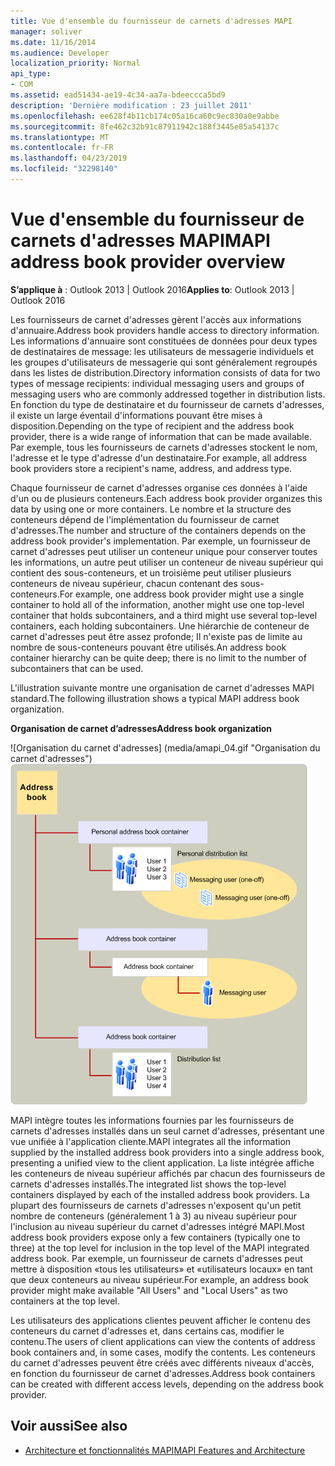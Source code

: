 ```yaml
---
title: Vue d'ensemble du fournisseur de carnets d'adresses MAPI
manager: soliver
ms.date: 11/16/2014
ms.audience: Developer
localization_priority: Normal
api_type:
- COM
ms.assetid: ead51434-ae19-4c34-aa7a-bdeeccca5bd9
description: 'Dernière modification : 23 juillet 2011'
ms.openlocfilehash: ee628f4b11cb174c05a16ca60c9ec830a0e9abbe
ms.sourcegitcommit: 8fe462c32b91c87911942c188f3445e85a54137c
ms.translationtype: MT
ms.contentlocale: fr-FR
ms.lasthandoff: 04/23/2019
ms.locfileid: "32298140"
---
```

# <a name="mapi-address-book-provider-overview"></a><span data-ttu-id="f5a90-103">Vue d'ensemble du fournisseur de carnets d'adresses MAPI</span><span class="sxs-lookup"><span data-stu-id="f5a90-103">MAPI address book provider overview</span></span>
  
<span data-ttu-id="f5a90-104">**S’applique à** : Outlook 2013 | Outlook 2016</span><span class="sxs-lookup"><span data-stu-id="f5a90-104">**Applies to**: Outlook 2013 | Outlook 2016</span></span> 
  
<span data-ttu-id="f5a90-105">Les fournisseurs de carnet d'adresses gèrent l'accès aux informations d'annuaire.</span><span class="sxs-lookup"><span data-stu-id="f5a90-105">Address book providers handle access to directory information.</span></span> <span data-ttu-id="f5a90-106">Les informations d'annuaire sont constituées de données pour deux types de destinataires de message: les utilisateurs de messagerie individuels et les groupes d'utilisateurs de messagerie qui sont généralement regroupés dans les listes de distribution.</span><span class="sxs-lookup"><span data-stu-id="f5a90-106">Directory information consists of data for two types of message recipients: individual messaging users and groups of messaging users who are commonly addressed together in distribution lists.</span></span> <span data-ttu-id="f5a90-107">En fonction du type de destinataire et du fournisseur de carnets d'adresses, il existe un large éventail d'informations pouvant être mises à disposition.</span><span class="sxs-lookup"><span data-stu-id="f5a90-107">Depending on the type of recipient and the address book provider, there is a wide range of information that can be made available.</span></span> <span data-ttu-id="f5a90-108">Par exemple, tous les fournisseurs de carnets d'adresses stockent le nom, l'adresse et le type d'adresse d'un destinataire.</span><span class="sxs-lookup"><span data-stu-id="f5a90-108">For example, all address book providers store a recipient's name, address, and address type.</span></span>
  
<span data-ttu-id="f5a90-109">Chaque fournisseur de carnet d'adresses organise ces données à l'aide d'un ou de plusieurs conteneurs.</span><span class="sxs-lookup"><span data-stu-id="f5a90-109">Each address book provider organizes this data by using one or more containers.</span></span> <span data-ttu-id="f5a90-110">Le nombre et la structure des conteneurs dépend de l'implémentation du fournisseur de carnet d'adresses.</span><span class="sxs-lookup"><span data-stu-id="f5a90-110">The number and structure of the containers depends on the address book provider's implementation.</span></span> <span data-ttu-id="f5a90-111">Par exemple, un fournisseur de carnet d'adresses peut utiliser un conteneur unique pour conserver toutes les informations, un autre peut utiliser un conteneur de niveau supérieur qui contient des sous-conteneurs, et un troisième peut utiliser plusieurs conteneurs de niveau supérieur, chacun contenant des sous-conteneurs.</span><span class="sxs-lookup"><span data-stu-id="f5a90-111">For example, one address book provider might use a single container to hold all of the information, another might use one top-level container that holds subcontainers, and a third might use several top-level containers, each holding subcontainers.</span></span> <span data-ttu-id="f5a90-112">Une hiérarchie de conteneur de carnet d'adresses peut être assez profonde; Il n'existe pas de limite au nombre de sous-conteneurs pouvant être utilisés.</span><span class="sxs-lookup"><span data-stu-id="f5a90-112">An address book container hierarchy can be quite deep; there is no limit to the number of subcontainers that can be used.</span></span>
  
<span data-ttu-id="f5a90-113">L'illustration suivante montre une organisation de carnet d'adresses MAPI standard.</span><span class="sxs-lookup"><span data-stu-id="f5a90-113">The following illustration shows a typical MAPI address book organization.</span></span>
  
<span data-ttu-id="f5a90-114">**Organisation de carnet d’adresses**</span><span class="sxs-lookup"><span data-stu-id="f5a90-114">**Address book organization**</span></span>
  
<span data-ttu-id="f5a90-115">![Organisation du carnet d'adresses] (media/amapi_04.gif "Organisation du carnet d'adresses")</span><span class="sxs-lookup"><span data-stu-id="f5a90-115">![Address book organization](media/amapi_04.gif "Address book organization")</span></span>
  
<span data-ttu-id="f5a90-116">MAPI intègre toutes les informations fournies par les fournisseurs de carnets d'adresses installés dans un seul carnet d'adresses, présentant une vue unifiée à l'application cliente.</span><span class="sxs-lookup"><span data-stu-id="f5a90-116">MAPI integrates all the information supplied by the installed address book providers into a single address book, presenting a unified view to the client application.</span></span> <span data-ttu-id="f5a90-117">La liste intégrée affiche les conteneurs de niveau supérieur affichés par chacun des fournisseurs de carnets d'adresses installés.</span><span class="sxs-lookup"><span data-stu-id="f5a90-117">The integrated list shows the top-level containers displayed by each of the installed address book providers.</span></span> <span data-ttu-id="f5a90-118">La plupart des fournisseurs de carnets d'adresses n'exposent qu'un petit nombre de conteneurs (généralement 1 à 3) au niveau supérieur pour l'inclusion au niveau supérieur du carnet d'adresses intégré MAPI.</span><span class="sxs-lookup"><span data-stu-id="f5a90-118">Most address book providers expose only a few containers (typically one to three) at the top level for inclusion in the top level of the MAPI integrated address book.</span></span> <span data-ttu-id="f5a90-119">Par exemple, un fournisseur de carnets d'adresses peut mettre à disposition «tous les utilisateurs» et «utilisateurs locaux» en tant que deux conteneurs au niveau supérieur.</span><span class="sxs-lookup"><span data-stu-id="f5a90-119">For example, an address book provider might make available "All Users" and "Local Users" as two containers at the top level.</span></span>
  
<span data-ttu-id="f5a90-120">Les utilisateurs des applications clientes peuvent afficher le contenu des conteneurs du carnet d'adresses et, dans certains cas, modifier le contenu.</span><span class="sxs-lookup"><span data-stu-id="f5a90-120">The users of client applications can view the contents of address book containers and, in some cases, modify the contents.</span></span> <span data-ttu-id="f5a90-121">Les conteneurs du carnet d'adresses peuvent être créés avec différents niveaux d'accès, en fonction du fournisseur de carnet d'adresses.</span><span class="sxs-lookup"><span data-stu-id="f5a90-121">Address book containers can be created with different access levels, depending on the address book provider.</span></span> 
  
## <a name="see-also"></a><span data-ttu-id="f5a90-122">Voir aussi</span><span class="sxs-lookup"><span data-stu-id="f5a90-122">See also</span></span>

- [<span data-ttu-id="f5a90-123">Architecture et fonctionnalités MAPI</span><span class="sxs-lookup"><span data-stu-id="f5a90-123">MAPI Features and Architecture</span></span>](mapi-features-and-architecture.md)

